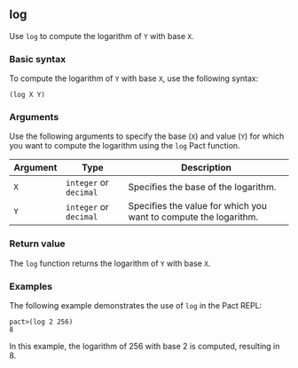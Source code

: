 ## log

Use `log` to compute the logarithm of `Y` with base `X`.

### Basic syntax

To compute the logarithm of `Y` with base `X`, use the following syntax:

`(log X Y)`

### Arguments

Use the following arguments to specify the base (`X`) and value (`Y`) for which you want to compute the logarithm using the `log` Pact function.

| Argument | Type | Description |
| --- | --- | --- |
| `X` | `integer` or `decimal` | Specifies the base of the logarithm. |
| `Y` | `integer` or `decimal` | Specifies the value for which you want to compute the logarithm. |

### Return value

The `log` function returns the logarithm of `Y` with base `X`.

### Examples

The following example demonstrates the use of `log` in the Pact REPL:

```pact
pact>(log 2 256)
8
```

In this example, the logarithm of 256 with base 2 is computed, resulting in 8.
